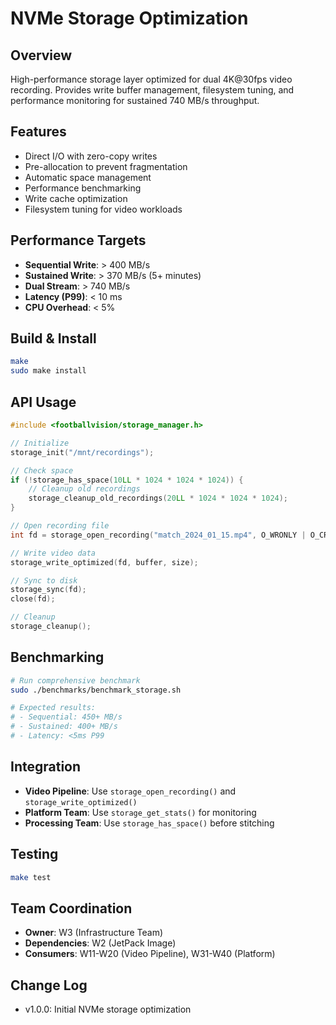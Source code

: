 # NVMe Storage Optimization

## Overview
High-performance storage layer optimized for dual 4K@30fps video recording. Provides write buffer management, filesystem tuning, and performance monitoring for sustained 740 MB/s throughput.

## Features
- Direct I/O with zero-copy writes
- Pre-allocation to prevent fragmentation
- Automatic space management
- Performance benchmarking
- Write cache optimization
- Filesystem tuning for video workloads

## Performance Targets
- **Sequential Write**: > 400 MB/s
- **Sustained Write**: > 370 MB/s (5+ minutes)
- **Dual Stream**: > 740 MB/s
- **Latency (P99)**: < 10 ms
- **CPU Overhead**: < 5%

## Build & Install

```bash
make
sudo make install
```

## API Usage

```c
#include <footballvision/storage_manager.h>

// Initialize
storage_init("/mnt/recordings");

// Check space
if (!storage_has_space(10LL * 1024 * 1024 * 1024)) {
    // Cleanup old recordings
    storage_cleanup_old_recordings(20LL * 1024 * 1024 * 1024);
}

// Open recording file
int fd = storage_open_recording("match_2024_01_15.mp4", O_WRONLY | O_CREAT);

// Write video data
storage_write_optimized(fd, buffer, size);

// Sync to disk
storage_sync(fd);
close(fd);

// Cleanup
storage_cleanup();
```

## Benchmarking

```bash
# Run comprehensive benchmark
sudo ./benchmarks/benchmark_storage.sh

# Expected results:
# - Sequential: 450+ MB/s
# - Sustained: 400+ MB/s
# - Latency: <5ms P99
```

## Integration
- **Video Pipeline**: Use `storage_open_recording()` and `storage_write_optimized()`
- **Platform Team**: Use `storage_get_stats()` for monitoring
- **Processing Team**: Use `storage_has_space()` before stitching

## Testing
```bash
make test
```

## Team Coordination
- **Owner**: W3 (Infrastructure Team)
- **Dependencies**: W2 (JetPack Image)
- **Consumers**: W11-W20 (Video Pipeline), W31-W40 (Platform)

## Change Log
- v1.0.0: Initial NVMe storage optimization